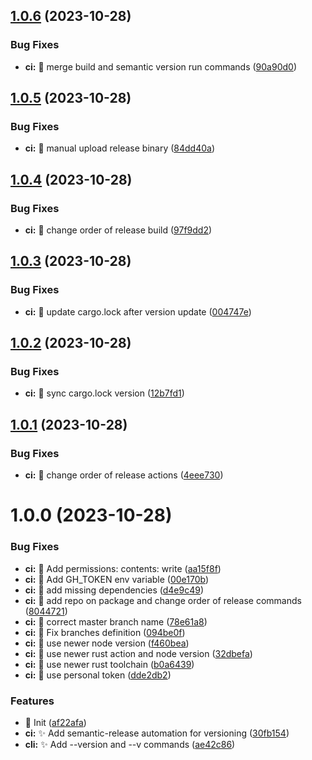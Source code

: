 ## [1.0.6](https://github.com/SpiralOutDotEu/zk_whitelist/compare/v1.0.5...v1.0.6) (2023-10-28)


### Bug Fixes

* **ci:** :bug: merge build and semantic version run commands ([90a90d0](https://github.com/SpiralOutDotEu/zk_whitelist/commit/90a90d07f2855cd7b9806905c376dc283c8d1516))

## [1.0.5](https://github.com/SpiralOutDotEu/zk_whitelist/compare/v1.0.4...v1.0.5) (2023-10-28)


### Bug Fixes

* **ci:** :bug: manual upload release binary ([84dd40a](https://github.com/SpiralOutDotEu/zk_whitelist/commit/84dd40ad2b2356cfcb45c7872545e09739eff9e1))

## [1.0.4](https://github.com/SpiralOutDotEu/zk_whitelist/compare/v1.0.3...v1.0.4) (2023-10-28)


### Bug Fixes

* **ci:** :bug: change order of release build ([97f9dd2](https://github.com/SpiralOutDotEu/zk_whitelist/commit/97f9dd2295646dae32d2b8d1fbafc11380a97328))

## [1.0.3](https://github.com/SpiralOutDotEu/zk_whitelist/compare/v1.0.2...v1.0.3) (2023-10-28)


### Bug Fixes

* **ci:** :bug: update cargo.lock after version update ([004747e](https://github.com/SpiralOutDotEu/zk_whitelist/commit/004747e77d159a54bfde45a669aacd3595b7aee3))

## [1.0.2](https://github.com/SpiralOutDotEu/zk_whitelist/compare/v1.0.1...v1.0.2) (2023-10-28)


### Bug Fixes

* **ci:** :bug: sync cargo.lock version ([12b7fd1](https://github.com/SpiralOutDotEu/zk_whitelist/commit/12b7fd1580da0c3865f73b176ab1464397918b25))

## [1.0.1](https://github.com/SpiralOutDotEu/zk_whitelist/compare/v1.0.0...v1.0.1) (2023-10-28)


### Bug Fixes

* **ci:** :bug: change order of release actions ([4eee730](https://github.com/SpiralOutDotEu/zk_whitelist/commit/4eee73057a1aa0522c3289c97bd2fe79544dbf94))

# 1.0.0 (2023-10-28)


### Bug Fixes

* **ci:** :bug: Add  permissions:  contents: write ([aa15f8f](https://github.com/SpiralOutDotEu/zk_whitelist/commit/aa15f8f2e151ff79fccfa0f22404e67dca39a986))
* **ci:** :bug: Add GH_TOKEN env variable ([00e170b](https://github.com/SpiralOutDotEu/zk_whitelist/commit/00e170be532389585d023486fd7234de1adae025))
* **ci:** :bug: add missing dependencies ([d4e9c49](https://github.com/SpiralOutDotEu/zk_whitelist/commit/d4e9c4995b3e77e72605e23264125df027ed4b63))
* **ci:** :bug: add repo on package and change order of release commands ([8044721](https://github.com/SpiralOutDotEu/zk_whitelist/commit/8044721b8f384e6635ed722a53994051398a10c8))
* **ci:** :bug: correct master branch name ([78e61a8](https://github.com/SpiralOutDotEu/zk_whitelist/commit/78e61a89e0f914b83450745a55ab35ea529315c4))
* **ci:** :bug: Fix branches definition ([094be0f](https://github.com/SpiralOutDotEu/zk_whitelist/commit/094be0f08a720a9223aec80104ecf8dea97e3a6f))
* **ci:** :bug: use newer node version ([f460bea](https://github.com/SpiralOutDotEu/zk_whitelist/commit/f460beae4e18771bf71753ea83f9839fe1505bb4))
* **ci:** :bug: use newer rust action and node version ([32dbefa](https://github.com/SpiralOutDotEu/zk_whitelist/commit/32dbefaa3e7770156ceb8413ed3e7133e3110fbb))
* **ci:** :bug: use newer rust toolchain ([b0a6439](https://github.com/SpiralOutDotEu/zk_whitelist/commit/b0a64390f911d12f0b692698016eb7f01faa01a2))
* **ci:** :bug: use personal token ([dde2db2](https://github.com/SpiralOutDotEu/zk_whitelist/commit/dde2db2a271b75deaa2ba7280a26110307cf166f))


### Features

* :tada: Init ([af22afa](https://github.com/SpiralOutDotEu/zk_whitelist/commit/af22afab2c74ce0fb2774546f6d34e30c38fbabd))
* **ci:** :sparkles: Add semantic-release automation for versioning ([30fb154](https://github.com/SpiralOutDotEu/zk_whitelist/commit/30fb154df3747261f6624462dd57468244954087))
* **cli:** :sparkles: Add --version and --v commands ([ae42c86](https://github.com/SpiralOutDotEu/zk_whitelist/commit/ae42c866a6b7b7d974af4ef59009fd201de2748d))
